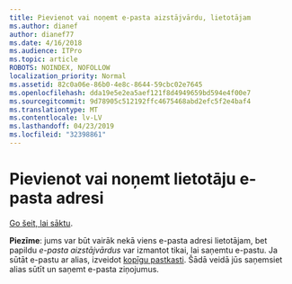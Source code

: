 ```yaml
---
title: Pievienot vai noņemt e-pasta aizstājvārdu, lietotājam
ms.author: dianef
author: dianef77
ms.date: 4/16/2018
ms.audience: ITPro
ms.topic: article
ROBOTS: NOINDEX, NOFOLLOW
localization_priority: Normal
ms.assetid: 82c0a06e-86b0-4e8c-8644-59cbc02e7645
ms.openlocfilehash: dda19e5e2ea5aef121f8d4949659bd594e4f00e7
ms.sourcegitcommit: 9d78905c512192ffc4675468abd2efc5f2e4baf4
ms.translationtype: MT
ms.contentlocale: lv-LV
ms.lasthandoff: 04/23/2019
ms.locfileid: "32398861"
---
```

# <a name="add-or-remove-an-email-address-for-a-user"></a>Pievienot vai noņemt lietotāju e-pasta adresi

[Go šeit, lai sāktu](https://portal.office.com/AdminPortal/Home#/AssistedGuide/addemailoptions).
    
 **Piezīme**: jums var būt vairāk nekā viens e-pasta adresi lietotājam, bet papildu *e-pasta aizstājvārdus* var izmantot tikai, lai saņemtu e-pastu. Ja sūtāt e-pastu ar alias, izveidot [kopīgu pastkasti](https://support.office.com/article/871a246d-3acd-4bba-948e-5de8be0544c9). Šādā veidā jūs saņemsiet alias sūtīt un saņemt e-pasta ziņojumus. 
  

